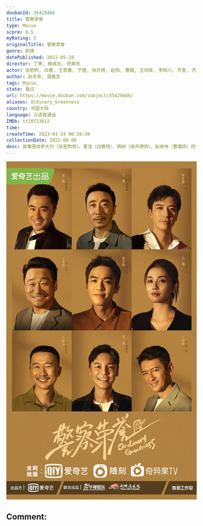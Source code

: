 ```yaml
---
doubanId: 35429466
title: 警察荣誉
type: Movie
score: 8.5
myRating: 5
originalTitle: 警察荣誉
genre: 剧情
datePublished: 2022-05-28
director: 丁黑, 鲍成志, 符策欣
actor: 张若昀, 白鹿, 王景春, 宁理, 徐开骋, 赵阳, 曹璐, 王同辉, 李晓川, 齐奎, 齐欢, 李诚儒, 许娣, 刘仪伟, 郭虹, 刘冠麟, 刘威葳, 李解, 马凡丁, 聂子皓, 张雯, 霍青, 曹馨月, 吴玉芳, 王鑫, 李龙君, 王宏, 马岩, 郭静, 吴紫彤, 姜鹏, 姜一泽, 孟秀, 李洪权, 陈卫, 王鹤宇, 赵麒, 邓钢, 董照, 陈伟奋, 邵老五, 郑好, 康群智, 孙文静, 李厚议, 袁世龙, 李至强, 田淼, 任志宏, 王伯伦, 张优, 马文波, 曹雷, 姜少璞, 刘红卫, 孙立勇, 刘立成, 陈晓鹏, 刘戈滨, 杜晓楠, 陈馨妍, 张英, 郭晗, 陈昱铭, 李宏磊, 马圣彬, 王丽涵, 薄冰, 张华, 徐囡楠, 迟蓬, 马迎春, 陈昱彤, 张媛钰, 席与立, 王也天, 胡可女, 高玉庆, 杜建桥, 杨晓丹, 杨凯淳, 左晓光, 邱必昌, 高强, 茹天, 陈昊, 吴健, 史天庚, 李森, 陈伟栋, 于姿逸, 傅达
author: 赵冬苓, 谭嘉言
tags: Movie, 
state: 看过
url: https://movie.douban.com/subject/35429466/
aliases: Ordinary_Greatness
country: 中国大陆
language: 汉语普通话
IMDb: tt20723812
time: 
createTime: 2023-01-24 00:26:36
collectionDate: 2022-08-06
desc: 故事围绕李大为（张若昀饰）、夏洁（白鹿饰）、杨树（徐开骋饰）、赵继伟（曹璐饰）四个初出茅庐的见习警员展开，讲述了他们在“警情高发”的平陵市八里河派出所历经各类案件洗礼，并在老警察的言传身教下迅...
---
```


![image](assets/p2645165728.jpg)

Comment: 
---

